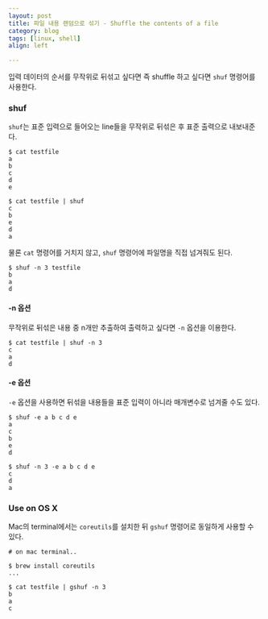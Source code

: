 ```yaml
---
layout: post
title: 파일 내용 랜덤으로 섞기 - Shuffle the contents of a file
category: blog
tags: [linux, shell]
align: left

---
```


입력 데이터의 순서를 무작위로 뒤섞고 싶다면 즉 shuffle 하고 싶다면 `shuf` 명령어를 사용한다.


<!-- more -->


### shuf
`shuf`는 표준 입력으로 들어오는 line들을 무작위로 뒤섞은 후 표준 출력으로 내보내준다.

```shell
$ cat testfile
a
b
c
d
e

$ cat testfile | shuf
c
b
e
d
a
```

물론 `cat` 명령어를 거치지 않고, `shuf` 명령어에 파일명을 직접 넘겨줘도 된다.

```shell
$ shuf -n 3 testfile
b
a
d
```

#### -n 옵션
무작위로 뒤섞은 내용 중 n개만 추출하여 출력하고 싶다면 `-n` 옵션을 이용한다.

```
$ cat testfile | shuf -n 3
c
a
d
```


#### -e 옵션
`-e` 옵션을 사용하면 뒤섞을 내용들을 표준 입력이 아니라 매개변수로 넘겨줄 수도 있다.

```shell
$ shuf -e a b c d e
a
c
b
e
d

$ shuf -n 3 -e a b c d e
c
d
a
```


### Use on OS X
Mac의 terminal에서는 `coreutils`를 설치한 뒤 `gshuf` 명령어로 동일하게 사용할 수 있다.

```shell
# on mac terminal..

$ brew install coreutils
...

$ cat testfile | gshuf -n 3
b
a
c
```